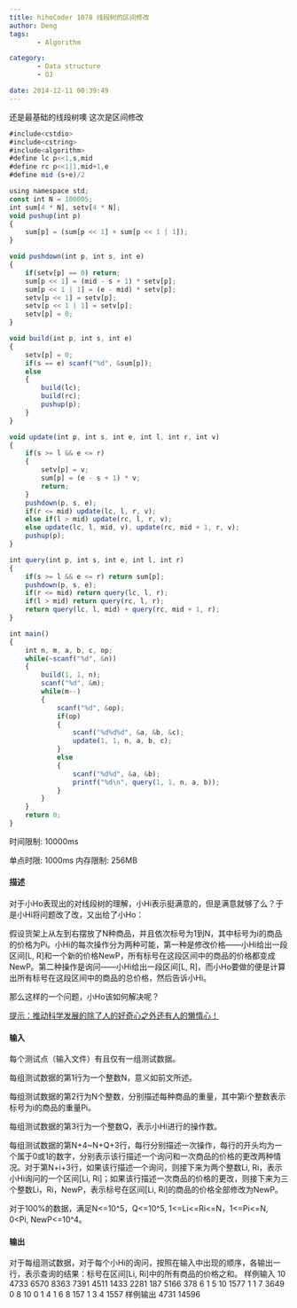 ```yaml
---
title: hihoCoder 1078 线段树的区间修改
author: Deng
tags: 
       - Algorithm

category: 
       - Data structure
       - OJ

date: 2014-12-11 00:39:49
---
```

还是最基础的线段树噢 这次是区间修改

```js 
#include<cstdio>
#include<cstring>
#include<algorithm>
#define lc p<<1,s,mid
#define rc p<<1|1,mid+1,e
#define mid (s+e)/2

using namespace std;
const int N = 100005;
int sum[4 * N], setv[4 * N];
void pushup(int p)
{
    sum[p] = (sum[p << 1] + sum[p << 1 | 1]);
}

void pushdown(int p, int s, int e)
{
    if(setv[p] == 0) return;
    sum[p << 1] = (mid - s + 1) * setv[p];
    sum[p << 1 | 1] = (e - mid) * setv[p];
    setv[p << 1] = setv[p];
    setv[p << 1 | 1] = setv[p];
    setv[p] = 0;
}

void build(int p, int s, int e)
{
    setv[p] = 0;
    if(s == e) scanf("%d", &sum[p]);
    else
    {
        build(lc);
        build(rc);
        pushup(p);
    }
}

void update(int p, int s, int e, int l, int r, int v)
{
    if(s >= l && e <= r)
    {
        setv[p] = v;
        sum[p] = (e - s + 1) * v;
        return;
    }
    pushdown(p, s, e);
    if(r <= mid) update(lc, l, r, v);
    else if(l > mid) update(rc, l, r, v);
    else update(lc, l, mid, v), update(rc, mid + 1, r, v);
    pushup(p);
}

int query(int p, int s, int e, int l, int r)
{
    if(s >= l && e <= r) return sum[p];
    pushdown(p, s, e);
    if(r <= mid) return query(lc, l, r);
    if(l > mid) return query(rc, l, r);
    return query(lc, l, mid) + query(rc, mid + 1, r);
}

int main()
{
    int n, m, a, b, c, op;
    while(~scanf("%d", &n))
    {
        build(1, 1, n);
        scanf("%d", &m);
        while(m--)
        {
            scanf("%d", &op);
            if(op)
            {
                scanf("%d%d%d", &a, &b, &c);
                update(1, 1, n, a, b, c);
            }
            else
            {
                scanf("%d%d", &a, &b);
                printf("%d\n", query(1, 1, n, a, b));
            }
        }
    }
    return 0;
}
```

时间限制: 10000ms

单点时限: 1000ms
内存限制: 256MB

#### 描述

对于小Ho表现出的对线段树的理解，小Hi表示挺满意的，但是满意就够了么？于是小Hi将问题改了改，又出给了小Ho：

假设货架上从左到右摆放了N种商品，并且依次标号为1到N，其中标号为i的商品的价格为Pi。小Hi的每次操作分为两种可能，第一种是修改价格——小Hi给出一段区间[L, R]和一个新的价格NewP，所有标号在这段区间中的商品的价格都变成NewP。第二种操作是询问——小Hi给出一段区间[L, R]，而小Ho要做的便是计算出所有标号在这段区间中的商品的总价格，然后告诉小Hi。

那么这样的一个问题，小Ho该如何解决呢？

[提示：推动科学发展的除了人的好奇心之外还有人的懒惰心！](http://hihocoder.com/problemset/problem/1078#)

#### 输入

每个测试点（输入文件）有且仅有一组测试数据。

每组测试数据的第1行为一个整数N，意义如前文所述。

每组测试数据的第2行为N个整数，分别描述每种商品的重量，其中第i个整数表示标号为i的商品的重量Pi。

每组测试数据的第3行为一个整数Q，表示小Hi进行的操作数。

每组测试数据的第N+4~N+Q+3行，每行分别描述一次操作，每行的开头均为一个属于0或1的数字，分别表示该行描述一个询问和一次商品的价格的更改两种情况。对于第N+i+3行，如果该行描述一个询问，则接下来为两个整数Li, Ri，表示小Hi询问的一个区间[Li, Ri]；如果该行描述一次商品的价格的更改，则接下来为三个整数Li，Ri，NewP，表示标号在区间[Li, Ri]的商品的价格全部修改为NewP。

对于100%的数据，满足N<=10^5，Q<=10^5, 1<=Li<=Ri<=N，1<=Pi<=N, 0<Pi, NewP<=10^4。

#### 输出

对于每组测试数据，对于每个小Hi的询问，按照在输入中出现的顺序，各输出一行，表示查询的结果：标号在区间[Li, Ri]中的所有商品的价格之和。
样例输入 10 4733 6570 8363 7391 4511 1433 2281 187 5166 378 6 1 5 10 1577 1 1 7 3649 0 8 10 0 1 4 1 6 8 157 1 3 4 1557 样例输出 4731 14596